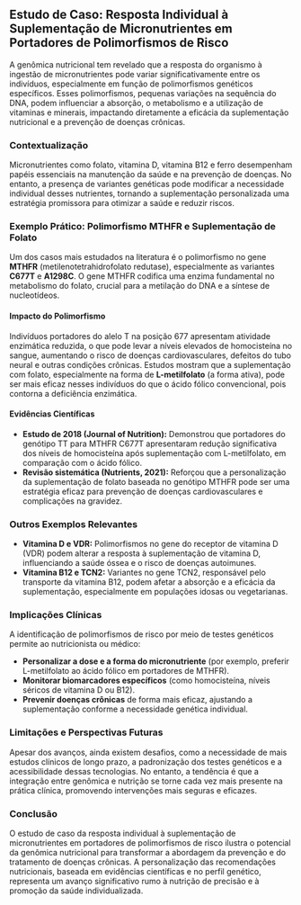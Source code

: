 
## Estudo de Caso: Resposta Individual à Suplementação de Micronutrientes em Portadores de Polimorfismos de Risco

A genômica nutricional tem revelado que a resposta do organismo à ingestão de micronutrientes pode variar significativamente entre os indivíduos, especialmente em função de polimorfismos genéticos específicos. Esses polimorfismos, pequenas variações na sequência do DNA, podem influenciar a absorção, o metabolismo e a utilização de vitaminas e minerais, impactando diretamente a eficácia da suplementação nutricional e a prevenção de doenças crônicas.

### Contextualização

Micronutrientes como folato, vitamina D, vitamina B12 e ferro desempenham papéis essenciais na manutenção da saúde e na prevenção de doenças. No entanto, a presença de variantes genéticas pode modificar a necessidade individual desses nutrientes, tornando a suplementação personalizada uma estratégia promissora para otimizar a saúde e reduzir riscos.

### Exemplo Prático: Polimorfismo MTHFR e Suplementação de Folato

Um dos casos mais estudados na literatura é o polimorfismo no gene **MTHFR** (metilenotetrahidrofolato redutase), especialmente as variantes **C677T** e **A1298C**. O gene MTHFR codifica uma enzima fundamental no metabolismo do folato, crucial para a metilação do DNA e a síntese de nucleotídeos.

#### Impacto do Polimorfismo

Indivíduos portadores do alelo T na posição 677 apresentam atividade enzimática reduzida, o que pode levar a níveis elevados de homocisteína no sangue, aumentando o risco de doenças cardiovasculares, defeitos do tubo neural e outras condições crônicas. Estudos mostram que a suplementação com folato, especialmente na forma de **L-metilfolato** (a forma ativa), pode ser mais eficaz nesses indivíduos do que o ácido fólico convencional, pois contorna a deficiência enzimática.

#### Evidências Científicas

- **Estudo de 2018 (Journal of Nutrition):** Demonstrou que portadores do genótipo TT para MTHFR C677T apresentaram redução significativa dos níveis de homocisteína após suplementação com L-metilfolato, em comparação com o ácido fólico.
- **Revisão sistemática (Nutrients, 2021):** Reforçou que a personalização da suplementação de folato baseada no genótipo MTHFR pode ser uma estratégia eficaz para prevenção de doenças cardiovasculares e complicações na gravidez.

### Outros Exemplos Relevantes

- **Vitamina D e VDR:** Polimorfismos no gene do receptor de vitamina D (VDR) podem alterar a resposta à suplementação de vitamina D, influenciando a saúde óssea e o risco de doenças autoimunes.
- **Vitamina B12 e TCN2:** Variantes no gene TCN2, responsável pelo transporte da vitamina B12, podem afetar a absorção e a eficácia da suplementação, especialmente em populações idosas ou vegetarianas.

### Implicações Clínicas

A identificação de polimorfismos de risco por meio de testes genéticos permite ao nutricionista ou médico:

- **Personalizar a dose e a forma do micronutriente** (por exemplo, preferir L-metilfolato ao ácido fólico em portadores de MTHFR).
- **Monitorar biomarcadores específicos** (como homocisteína, níveis séricos de vitamina D ou B12).
- **Prevenir doenças crônicas** de forma mais eficaz, ajustando a suplementação conforme a necessidade genética individual.

### Limitações e Perspectivas Futuras

Apesar dos avanços, ainda existem desafios, como a necessidade de mais estudos clínicos de longo prazo, a padronização dos testes genéticos e a acessibilidade dessas tecnologias. No entanto, a tendência é que a integração entre genômica e nutrição se torne cada vez mais presente na prática clínica, promovendo intervenções mais seguras e eficazes.

### Conclusão

O estudo de caso da resposta individual à suplementação de micronutrientes em portadores de polimorfismos de risco ilustra o potencial da genômica nutricional para transformar a abordagem da prevenção e do tratamento de doenças crônicas. A personalização das recomendações nutricionais, baseada em evidências científicas e no perfil genético, representa um avanço significativo rumo à nutrição de precisão e à promoção da saúde individualizada.
```
